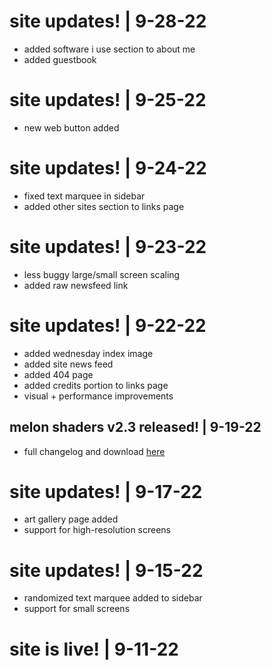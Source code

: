 # <update/> site updates! | 9-28-22
- added software i use section to about me
- added guestbook

# <update/> site updates! | 9-25-22
- new web button added

# <update/> site updates! | 9-24-22
- fixed text marquee in sidebar
- added other sites section to links page

# <update/> site updates! | 9-23-22
- less buggy large/small screen scaling
- added raw newsfeed link

# <update/> site updates! | 9-22-22
- added wednesday index image
- added site news feed
- added 404 page
- added credits portion to links page
- visual + performance improvements

## <news/> melon shaders v2.3 released! | 9-19-22
- full changelog and download [here](https://github.com/ashie404/MelonShaders/releases/tag/v2.3)

# <update/> site updates! | 9-17-22
- art gallery page added
- support for high-resolution screens

# <update/> site updates! | 9-15-22
- randomized text marquee added to sidebar
- support for small screens

# <update/> site is live! | 9-11-22